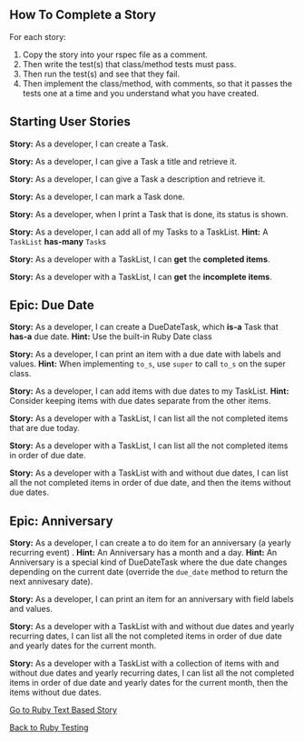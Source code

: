 ## How To Complete a Story

For each story:
 
1. Copy the story into your rspec file as a comment. 
1. Then write the test(s) that class/method tests must pass. 
1. Then run the test(s) and see that they fail. 
1. Then implement the class/method, with comments, so that it passes the tests one at a time and you understand what you have created.

## Starting User Stories

**Story:**	As a developer, I can create a Task.

**Story:**	As a developer, I can give a Task a title and retrieve it.

**Story:**	As a developer, I can give a Task a description and retrieve it.

**Story:**	As a developer, I can mark a Task done.

**Story:**	As a developer, when I print a Task that is done, its status is shown.


**Story:**	As a developer, I can add all of my Tasks to a TaskList.
**Hint:**   A `TaskList` **has-many** `Task`s

**Story:**	As a developer with a TaskList, I can **get** the **completed items**.

**Story:**	As a developer with a TaskList, I can **get** the **incomplete items**.

## Epic: Due Date

**Story:**	As a developer, I can create a DueDateTask, which **is-a** Task that **has-a** due date.
**Hint:**   Use the built-in Ruby Date class

**Story:**	As a developer, I can print an item with a due date with labels and values.
**Hint:**	When implementing `to_s`, use `super` to call `to_s` on the super class.

**Story:**	As a developer, I can add items with due dates to my TaskList.
**Hint:** 	Consider keeping items with due dates separate from the other items.

**Story:**	As a developer with a TaskList, I can list all the not completed items that are due today.

**Story:**	As a developer with a TaskList, I can list all the not completed items in order of due date.

**Story:**	As a developer with a TaskList with and without due dates, I can list all the not completed items in order of due date, and then the items without due dates.

## Epic: Anniversary

**Story:**	As a developer, I can create a to do item for an anniversary (a yearly recurring event) .
**Hint:**   An Anniversary has a month and a day.
**Hint:**	An Anniversary is a special kind of DueDateTask where the due date changes depending on the current date (override the `due_date` method to return the next annivesary date).

**Story:**	As a developer, I can print an item for an anniversary with field labels and values.

**Story:**	As a developer with a TaskList with and without due dates and yearly recurring dates, I can list all the not completed items in order of due date and yearly dates for the current month.

**Story:**	As a developer with a TaskList with a collection of items with and without due dates and yearly recurring dates, I can list all the not completed items in order of due date and yearly dates for the current month, then the items without due dates.

[Go to Ruby Text Based Story](./08rb_textbased_story.md)


[Back to Ruby Testing](./06rb_testing.md)
